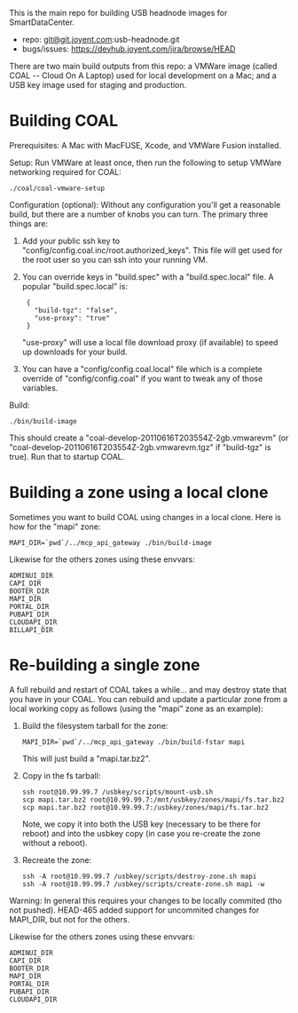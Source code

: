 This is the main repo for building USB headnode images for SmartDataCenter.

- repo: git@git.joyent.com:usb-headnode.git
- bugs/issues: https://devhub.joyent.com/jira/browse/HEAD

There are two main build outputs from this repo: a VMWare image (called
COAL -- Cloud On A Laptop) used for local development on a Mac; and a
USB key image used for staging and production.


# Building COAL

Prerequisites: A Mac with MacFUSE, Xcode, and VMWare Fusion installed.


Setup: Run VMWare at least once, then run the following to setup VMWare
networking required for COAL:

    ./coal/coal-vmware-setup


Configuration (optional): Without any configuration you'll get a reasonable
build, but there are a number of knobs you can turn. The primary three
things are:

1. Add your public ssh key to "config/config.coal.inc/root.authorized_keys".
   This file will get used for the root user so you can ssh into your running
   VM.

2. You can override keys in "build.spec" with a "build.spec.local" file. A
   popular "build.spec.local" is:
   
        {
          "build-tgz": "false",
          "use-proxy": "true"
        }

    "use-proxy" will use a local file download proxy (if available) to
    speed up downloads for your build.

3. You can have a "config/config.coal.local" file which is a complete
   override of "config/config.coal" if you want to tweak any of those
   variables.


Build:

    ./bin/build-image


This should create a "coal-develop-20110616T203554Z-2gb.vmwarevm" (or
"coal-develop-20110616T203554Z-2gb.vmwarevm.tgz" if "build-tgz" is true).
Run that to startup COAL.


# Building a zone using a local clone

Sometimes you want to build COAL using changes in a local clone. Here is how
for the "mapi" zone:

    MAPI_DIR=`pwd`/../mcp_api_gateway ./bin/build-image

Likewise for the others zones using these envvars:

    ADMINUI_DIR
    CAPI_DIR
    BOOTER_DIR
    MAPI_DIR
    PORTAL_DIR
    PUBAPI_DIR
    CLOUDAPI_DIR
    BILLAPI_DIR



# Re-building a single zone

A full rebuild and restart of COAL takes a while... and may destroy state
that you have in your COAL. You can rebuild and update a particular zone
from a local working copy as follows (using the "mapi" zone as an example):

1.  Build the filesystem tarball for the zone:

        MAPI_DIR=`pwd`/../mcp_api_gateway ./bin/build-fstar mapi

    This will just build a "mapi.tar.bz2".

2.  Copy in the fs tarball:

        ssh root@10.99.99.7 /usbkey/scripts/mount-usb.sh
        scp mapi.tar.bz2 root@10.99.99.7:/mnt/usbkey/zones/mapi/fs.tar.bz2
        scp mapi.tar.bz2 root@10.99.99.7:/usbkey/zones/mapi/fs.tar.bz2
    
    Note, we copy it into both the USB key (necessary to be there for
    reboot) and into the usbkey copy (in case you re-create the zone
    without a reboot).

3.  Recreate the zone:

        ssh -A root@10.99.99.7 /usbkey/scripts/destroy-zone.sh mapi
        ssh -A root@10.99.99.7 /usbkey/scripts/create-zone.sh mapi -w

Warning: In general this requires your changes to be locally commited
(tho not pushed). HEAD-465 added support for uncommited changes for
MAPI_DIR, but not for the others.

Likewise for the others zones using these envvars:

    ADMINUI_DIR
    CAPI_DIR
    BOOTER_DIR
    MAPI_DIR
    PORTAL_DIR
    PUBAPI_DIR
    CLOUDAPI_DIR

